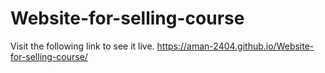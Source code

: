 # Website-for-selling-course

Visit the following link to see it live.
https://aman-2404.github.io/Website-for-selling-course/
